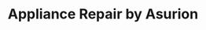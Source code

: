 ---
title: "Appliance Repair by Asurion"
url: /los-angeles/appliance-repair-by-asurion/
shop: appliance
---